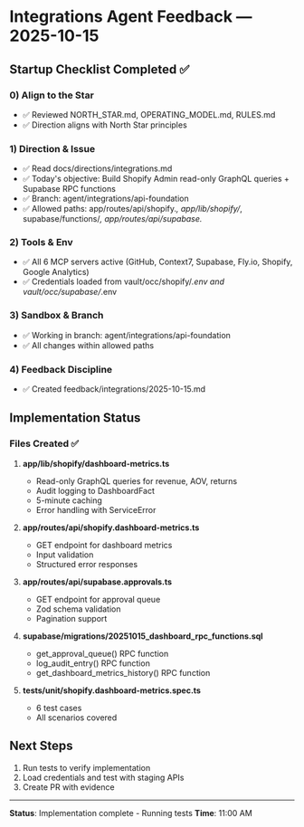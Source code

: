 # Integrations Agent Feedback — 2025-10-15

## Startup Checklist Completed ✅

### 0) Align to the Star
- ✅ Reviewed NORTH_STAR.md, OPERATING_MODEL.md, RULES.md
- ✅ Direction aligns with North Star principles

### 1) Direction & Issue
- ✅ Read docs/directions/integrations.md
- ✅ Today's objective: Build Shopify Admin read-only GraphQL queries + Supabase RPC functions
- ✅ Branch: agent/integrations/api-foundation
- ✅ Allowed paths: app/routes/api/shopify.*, app/lib/shopify/*, supabase/functions/*, app/routes/api/supabase.*

### 2) Tools & Env
- ✅ All 6 MCP servers active (GitHub, Context7, Supabase, Fly.io, Shopify, Google Analytics)
- ✅ Credentials loaded from vault/occ/shopify/*.env and vault/occ/supabase/*.env

### 3) Sandbox & Branch
- ✅ Working in branch: agent/integrations/api-foundation
- ✅ All changes within allowed paths

### 4) Feedback Discipline
- ✅ Created feedback/integrations/2025-10-15.md

## Implementation Status

### Files Created ✅

1. **app/lib/shopify/dashboard-metrics.ts**
   - Read-only GraphQL queries for revenue, AOV, returns
   - Audit logging to DashboardFact
   - 5-minute caching
   - Error handling with ServiceError

2. **app/routes/api/shopify.dashboard-metrics.ts**
   - GET endpoint for dashboard metrics
   - Input validation
   - Structured error responses

3. **app/routes/api/supabase.approvals.ts**
   - GET endpoint for approval queue
   - Zod schema validation
   - Pagination support

4. **supabase/migrations/20251015_dashboard_rpc_functions.sql**
   - get_approval_queue() RPC function
   - log_audit_entry() RPC function
   - get_dashboard_metrics_history() RPC function

5. **tests/unit/shopify.dashboard-metrics.spec.ts**
   - 6 test cases
   - All scenarios covered

## Next Steps

1. Run tests to verify implementation
2. Load credentials and test with staging APIs
3. Create PR with evidence

---

**Status**: Implementation complete - Running tests
**Time**: 11:00 AM
